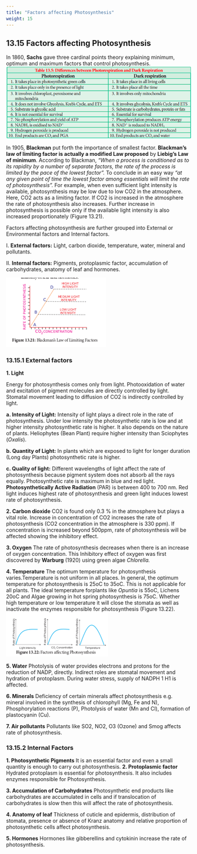 ```yaml
---
title: "Factors affecting Photosynthesis"
weight: 15
---
```



## 13.15 Factors affecting Photosynthesis

In 1860, **Sachs** gave three cardinal points theory explaining minimum, optimum and maximum factors that control photosynthesis.
![](image.10.PNG)

In 1905, **Blackman** put forth the importance of smallest factor. **Blackman’s law of limiting factor is actually a modified Law proposed** by **Liebig’s Law of minimum**. According to Blackman, _“When a process is conditioned as to its rapidity by a number of separate factors, the rate of the process is limited by the pace of the lowest factor”._ To conclude in an easy way _“at any given point of time the lowest factor among essentials will limit the rate of photosynthesis”._ For example, when even sufficient light intensity is available, photosynthesis may be low due to low CO2 in the atmosphere. Here, CO2 acts as a limiting factor. If CO2 is increased in the atmosphere the rate of photosynthesis also increases. Further increase in photosynthesis is possible only if the available light intensity is also increased proportionately (Figure 13.21).

Factors affecting photosynthesis are further grouped into External or Environmental factors and Internal factors.

I. **External factors:** Light, carbon dioxide, temperature, water, mineral and pollutants.

II. **Internal factors:** Pigments, protoplasmic factor, accumulation of carbohydrates, anatomy of leaf and hormones.

![Alt text](image-2.png)

### 13.15.1 External factors

 **1. Light**

Energy for photosynthesis comes only from light. Photooxidation of water and excitation of pigment molecules are directly controlled by light. Stomatal movement leading to diffusion of CO2 is indirectly controlled by light.

**a. Intensity of Light:** 
Intensity of light plays a direct role in the rate of photosynthesis. Under low intensity the photosynthetic rate is low and at higher intensity photosynthetic rate is higher. It also depends on the nature of plants. Heliophytes (Bean Plant) require higher intensity than Sciophytes (_Oxalis_).

**b. Quantity of Light:** 
In plants which are exposed to light for longer duration (Long day Plants) photosynthetic rate is higher.

**c. Quality of light:**
 Different wavelengths of light affect the rate of photosynthesis because pigment system does not absorb all the rays equally. Photosynthetic rate is maximum in blue and red light. **Photosynthetically Active Radiation** (PAR) is between 400 to 700 nm. Red light induces highest rate of photosynthesis and green light induces lowest rate of photosynthesis.

**2. Carbon dioxide** 
CO2 is found only 0.3 % in the atmosphere but plays a vital role. Increase in concentration of CO2 increases the rate of photosynthesis (CO2 concentration in the atmosphere is 330 ppm). If concentration is increased beyond 500ppm, rate of photosynthesis will be affected showing the inhibitory effect. 

**3. Oxygen** The rate of photosynthesis decreases when there is an increase of oxygen concentration. This Inhibitory effect of oxygen was first discovered by **Warburg** (1920) using green algae _Chlorella._

**4. Temperature** The optimum temperature
for photosynthesis varies.Temperature is
not uniform in all places. In general, the
optimum temperature for photosynthesis is
25oC to 35oC. This is not applicable for
all plants. The ideal temperature
forplants like _Opuntia_ is 55oC, Lichens
20oC and Algae growing in hot spring
photosynthesis is 75oC. Whether high
temperature or low temperature it will
close the stomata as well as inactivate
the enzymes responsible for photosynthesis
(Figure 13.22).
![Alt text](image-4.png)

**5. Water** Photolysis of water provides electrons and protons for the reduction of NADP, directly. Indirect roles are stomatal movement and hydration of protoplasm. During water stress, supply of NADPH 1 H1 is affected.

**6. Minerals** Deficiency of certain minerals affect photosynthesis e.g. mineral involved in the synthesis of chlorophyll (Mg, Fe and N), Phosphorylation reactions (P), Photolysis of water (Mn and Cl), formation of plastocyanin (Cu).

**7. Air pollutants** Pollutants like SO2, NO2, O3 (Ozone) and Smog affects rate of photosynthesis.

### 13.15.2 Internal Factors

**1\. Photosynthetic Pigments**
It is an essential factor and even a small quantity is enough to carry out photosynthesis.
**2\. Protoplasmic factor**
Hydrated protoplasm is essential for photosynthesis. It also includes enzymes responsible for Photosynthesis.

**3\. Accumulation of Carbohydrates** Photosynthetic end products like carbohydrates are accumulated in cells and if translocation of carbohydrates is slow then this will affect the rate of photosynthesis. 

**4\. Anatomy of leaf** Thickness of cuticle and epidermis, distribution of stomata, presence or absence of Kranz anatomy and relative proportion of photosynthetic cells affect photosynthesis. 

**5\. Hormones** Hormones like gibberellins and cytokinin increase the rate of photosynthesis.
